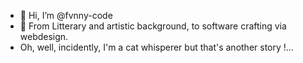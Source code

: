 - 👋 Hi, I’m @fvnny-code
- 👀 From Litterary and artistic background, to software crafting via webdesign.
- Oh, well, incidently, I'm a cat whisperer but that's another story !...

<!---
fvnny-code/fvnny-code is a ✨ special ✨ repository because its `README.md` (this file) appears on your GitHub profile.
You can click the Preview link to take a look at your changes.
--->
